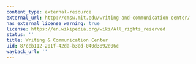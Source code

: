 ```yaml
---
content_type: external-resource
external_url: http://cmsw.mit.edu/writing-and-communication-center/
has_external_license_warning: true
license: https://en.wikipedia.org/wiki/All_rights_reserved
status: ''
title: Writing & Communication Center
uid: 87ccb112-201f-42da-b3ed-040d3892d06c
wayback_url: ''
---
```

